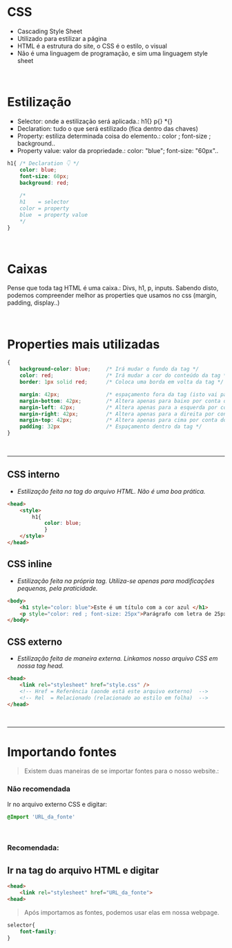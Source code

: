 # CSS
* Cascading Style Sheet 
* Utilizado para estilizar a página 
* HTML é a estrutura do site, o CSS é o estilo, o visual
* Não é uma linguagem de programação, e sim uma linguagem style sheet

</br>

# Estilização
<ul type="square">
    <li> Selector: onde a estilização será aplicada.: h1{}   p{}  *{}</li>
    <li> Declaration: tudo o que será estilizado (fica dentro das chaves) </li>
    <li> Property: estiliza determinada coisa do elemento.: color ; font-size ; background..</li>
    <li> Property value: valor da propriedade.: color: "blue"; font-size: "60px".. </li>
</ul>

```css  
h1{ /* Declaration 👇 */
    color: blue;                  
    font-size: 60px;  
    background: red; 
    
    /* 
    h1    = selector 
    color = property
    blue  = property value
    */ 
}
``` 

</br>

# Caixas
Pense que toda tag HTML é uma caixa.: Divs, h1, p, inputs.
Sabendo disto, podemos compreender melhor as properties que usamos no css (margin, padding, display..)

</br>

# Properties mais utilizadas 
```css 
{ 
    background-color: blue;     /* Irá mudar o fundo da tag */ 
    color: red;                 /* Irá mudar a cor do conteúdo da tag */
    border: 1px solid red;      /* Coloca uma borda em volta da tag */ 

    margin: 42px;               /* espaçamento fora da tag (isto vai para todos os lados) */
    margin-bottom: 42px;        /* Altera apenas para baixo por conta do "bottom" */ 
    margin-left: 42px;          /* Altera apenas para a esquerda por conta do "left"  */
    margin-right: 42px;         /* Altera apenas para a direita por conta do "right" */ 
    margin-top: 42px;           /* Altera apenas para cima por conta do "top" */
    padding: 32px               /* Espaçamento dentro da tag */
}
```
</br>

_______________________________________________________________________________________

## CSS interno
- _Estilização feita na tag <head> do arquivo HTML. Não é uma boa prática._
```html 
<head>
    <style>
        h1{
            color: blue; 
            }
    </style>
</head>
```

## CSS inline 
- _Estilização feita na própria tag. Utiliza-se apenas para modificações pequenas, pela praticidade._
```html
<body>
    <h1 style="color: blue">Este é um título com a cor azul </h1>
    <p style="color: red ; font-size: 25px">Parágrafo com letra de 25px da cor vermelha </p>
</body>
```

## CSS externo 
- _Estilização feita de maneira externa. Linkamos nosso arquivo CSS em nossa tag head._
```html
<head>
    <link rel="stylesheet" href="style.css" />
    <!-- Href = Referência (aonde está este arquivo externo)  -->
    <!-- Rel  = Relacionado (relacionado ao estilo em folha)  -->
</head>
```

</br>

____________________________________________________________________________________________


# Importando fontes
> Existem duas maneiras de se importar fontes para o nosso website.:

### Não recomendada
Ir no arquivo externo CSS e digitar: 
```css
@Import 'URL_da_fonte'
```

</br>

### Recomendada:  
## Ir na tag <head> do arquivo HTML e digitar
```html
<head>
    <link rel="stylesheet" href="URL_da_fonte">
<head>
```

>Após importamos as fontes, podemos usar elas em nossa webpage. 
```css
selector{ 
    font-family:
}
```